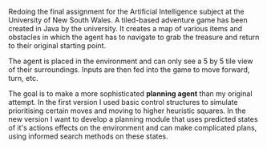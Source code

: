 Redoing the final assignment for the Artificial Intelligence subject at the University of New South Wales. A tiled-based adventure game has been created in Java by the university. It creates a map of various items and obstacles in which the agent has to navigate to grab the treasure and return to their original starting point.   
  
The agent is placed in the environment and can only see a 5 by 5 tile view of their surroundings. Inputs are then fed into the game to move forward, turn, etc.   
  
The goal is to make a more sophisticated **planning agent** than my original attempt. In the first version I used basic control structures to simulate prioritising certain moves and moving to higher heuristic squares. In the new version I want to develop a planning module that uses predicted states of it's actions effects on the environment and can make complicated plans, using informed search methods on these states.  
